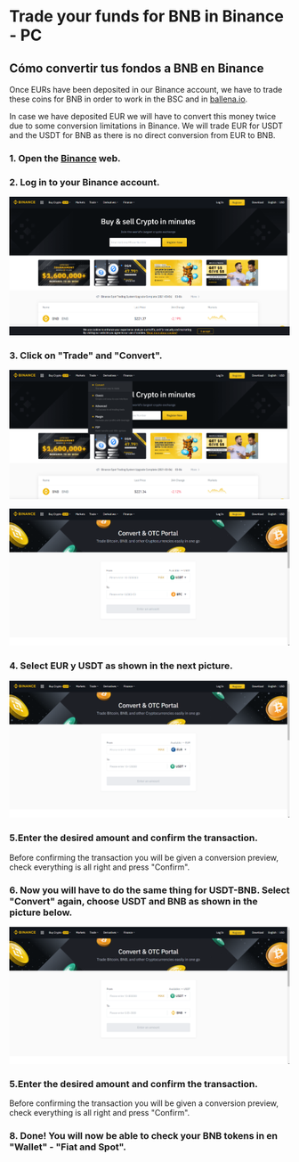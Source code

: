# Trade your funds for BNB in Binance - PC

## Cómo convertir tus fondos a BNB en Binance

Once EURs have been deposited in our Binance account, we have to trade these coins for BNB in order to work in the BSC and in [ballena.io](https://ballena.io/). 

In case we have deposited EUR we will have to convert this money twice due to some conversion limitations in Binance. We will trade EUR for USDT and the USDT for BNB as there is no direct conversion from EUR to BNB.



### 1. Open the [Binance](https://www.binance.com/es) web.

### 

### 2. Log in to your Binance account.



![](../../../../../.gitbook/assets/1en.png)



### 3. Click on "Trade" and "Convert".



![](../../../../../.gitbook/assets/2en.png)

![](../../../../../.gitbook/assets/3en.png)



### 4. Select EUR y USDT as shown in the next picture.



![](../../../../../.gitbook/assets/4en.png)



### 5.Enter the desired amount and confirm the transaction.

Before confirming the transaction you will be given a conversion preview, check everything is all right and press "Confirm".



### 6. Now you will have to do the same thing for USDT-BNB. Select "Convert" again, choose USDT and BNB as shown in the picture below.



![](../../../../../.gitbook/assets/5en.png)



### 5.Enter the desired amount and confirm the transaction.

Before confirming the transaction you will be given a conversion preview, check everything is all right and press "Confirm".



### 8. Done! You will now be able to check your BNB tokens in en "Wallet" - "Fiat and Spot".







